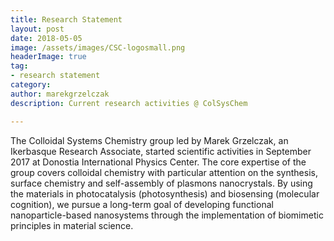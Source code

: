 ```yaml
---
title: Research Statement
layout: post
date: 2018-05-05
image: /assets/images/CSC-logosmall.png
headerImage: true
tag:
- research statement
category:
author: marekgrzelczak
description: Current research activities @ ColSysChem

---
```

<!--![Profile Image]({{ site.url }}/{{ site.picture }})-->

<p>The Colloidal Systems Chemistry group led by Marek Grzelczak, an Ikerbasque Research Associate, started scientific activities in September 2017 at Donostia International Physics Center. The core expertise of the group covers colloidal chemistry with particular attention on the synthesis, surface chemistry and self-assembly of plasmons nanocrystals. By using the materials in photocatalysis (photosynthesis) and biosensing (molecular cognition), we pursue a long-term goal of developing functional nanoparticle-based nanosystems through the implementation of biomimetic principles in material science.</p>

